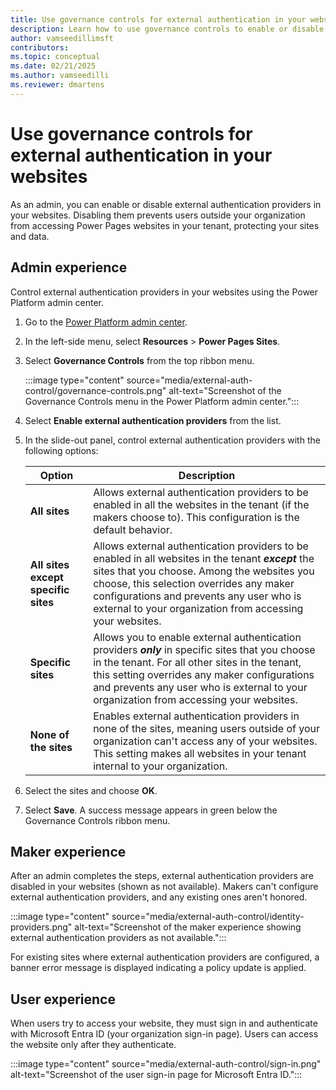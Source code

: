 ```yaml
---
title: Use governance controls for external authentication in your websites
description: Learn how to use governance controls to enable or disable external authentication providers in your Power Pages websites.
author: vamseedillimsft
contributors:
ms.topic: conceptual
ms.date: 02/21/2025
ms.author: vamseedilli
ms.reviewer: dmartens
---
```


# Use governance controls for external authentication in your websites

As an admin, you can enable or disable external authentication providers in your websites. Disabling them prevents users outside your organization from accessing Power Pages websites in your tenant, protecting your sites and data.

## Admin experience

Control external authentication providers in your websites using the Power Platform admin center.

1. Go to the [Power Platform admin center](https://aka.ms/ppac).
1. In the left-side menu, select **Resources** > **Power Pages Sites**.
1. Select **Governance Controls** from the top ribbon menu.

    :::image type="content" source="media/external-auth-control/governance-controls.png" alt-text="Screenshot of the Governance Controls menu in the Power Platform admin center.":::

1. Select **Enable external authentication providers** from the list.
1. In the slide-out panel, control external authentication providers with the following options:

   | **Option** | **Description** |
   |----|----|
   | **All sites** | Allows external authentication providers to be enabled in all the websites in the tenant (if the makers choose to). This configuration is the default behavior. |
   | **All sites except specific sites** | Allows external authentication providers to be enabled in all websites in the tenant ***except*** the sites that you choose. Among the websites you choose, this selection overrides any maker configurations and prevents any user who is external to your organization from accessing your websites. |
   | **Specific sites** | Allows you to enable external authentication providers ***only*** in specific sites that you choose in the tenant. For all other sites in the tenant, this setting overrides any maker configurations and prevents any user who is external to your organization from accessing your websites. |
   | **None of the sites** | Enables external authentication providers in none of the sites, meaning users outside of your organization can't access any of your websites. This setting makes all websites in your tenant internal to your organization. |

1. Select the sites and choose **OK**.
1. Select **Save**. A success message appears in green below the Governance Controls ribbon menu.

## Maker experience

After an admin completes the steps, external authentication providers are disabled in your websites (shown as not available). Makers can't configure external authentication providers, and any existing ones aren't honored.

:::image type="content" source="media/external-auth-control/identity-providers.png" alt-text="Screenshot of the maker experience showing external authentication providers as not available.":::

For existing sites where external authentication providers are configured, a banner error message is displayed indicating a policy update is applied.

## User experience

When users try to access your website, they must sign in and authenticate with Microsoft Entra ID (your organization sign-in page). Users can access the website only after they authenticate.

:::image type="content" source="media/external-auth-control/sign-in.png" alt-text="Screenshot of the user sign-in page for Microsoft Entra ID.":::
